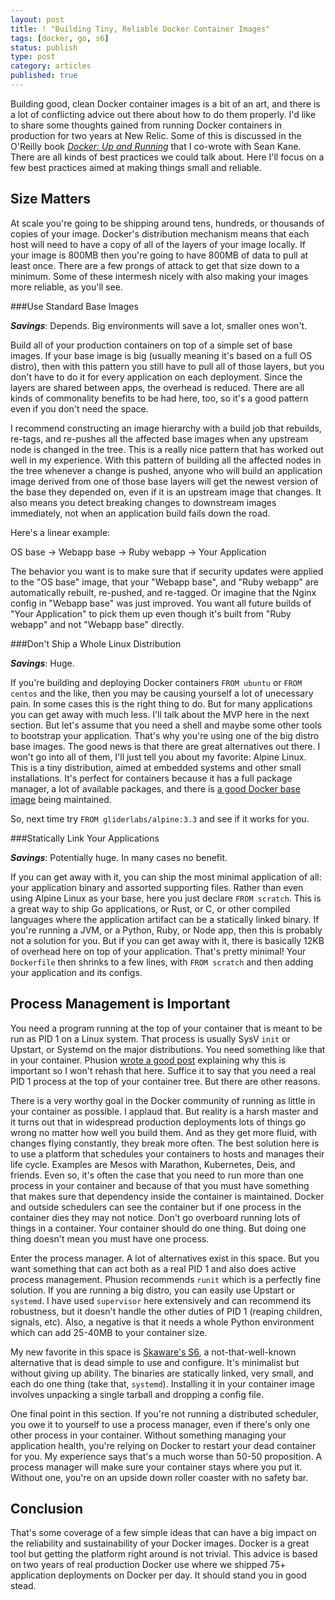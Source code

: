 ```yaml
---
layout: post
title: ! "Building Tiny, Reliable Docker Container Images"
tags: [docker, go, s6]
status: publish
type: post
category: articles
published: true
---
```


Building good, clean Docker container images is a bit of an art, and there is a lot
of conflicting advice out there about how to do them properly. I'd like to
share some thoughts gained from running Docker containers in production for two
years at New Relic. Some of this is discussed in the O'Reilly book *[Docker: Up
and Running](http://shop.oreilly.com/product/0636920036142.do)* that I co-wrote
with Sean Kane. There are all kinds of best practices we could talk about.
Here I'll focus on a few best practices aimed at making things small and reliable.

Size Matters
------------

At scale you're going to be shipping around tens, hundreds, or thousands of
copies of your image. Docker's distribution mechanism means that each host will
need to have a copy of all of the layers of your image locally. If your image
is 800MB then you're going to have 800MB of data to pull at least once. There
are a few prongs of attack to get that size down to a minimum. Some of these
intermesh nicely with also making your images more reliable, as you'll see.

###Use Standard Base Images

***Savings***: Depends. Big environments will save a lot, smaller ones won't.

Build all of your production containers on top of a simple set of base images.
If your base image is big (usually meaning it's based on a full OS distro),
then with this pattern you still have to pull all of those layers, but you
don't have to do it for every application on each deployment. Since the layers
are shared between apps, the overhead is reduced. There are all kinds of
commonality benefits to be had here, too, so it's a good pattern even if you
don't need the space.

I recommend constructing an image hierarchy with a build job that rebuilds,
re-tags, and re-pushes all the affected base images when any upstream node is
changed in the tree. This is a really nice pattern that has worked out well in
my experience. With this pattern of building all the affected nodes in the tree
whenever a change is pushed, anyone who will build an application image
derived from one of those base layers will get the newest version of the base
they depended on, even if it is an upstream image that changes. It also means
you detect breaking changes to downstream images immediately, not when an
application build fails down the road.

Here's a linear example:

  OS base -> Webapp base -> Ruby webapp -> Your Application

The behavior you want is to make sure that if security updates were applied to
the "OS base" image, that your "Webapp base", and "Ruby webapp" are
automatically rebuilt, re-pushed, and re-tagged. Or imagine that the Nginx
config in "Webapp base" was just improved. You want all future builds of "Your
Application" to pick them up even though it's built from "Ruby webapp" and not
"Webapp base" directly.

###Don't Ship a Whole Linux Distribution

***Savings***: Huge.

If you're building and deploying Docker containers `FROM ubuntu` or `FROM
centos` and the like, then you may be causing yourself a lot of unecessary
pain. In some cases this is the right thing to do. But for many applications
you can get away with much less. I'll talk about the MVP here in the next
section. But let's assume that you need a shell and maybe some other tools to
bootstrap your application. That's why you're using one of the big distro base
images. The good news is that there are great alternatives out there. I won't
go into all of them, I'll just tell you about my favorite: Alpine Linux. This
is a tiny distribution, aimed at embedded systems and other small
installations. It's perfect for containers because it has a full package
manager, a lot of available packages, and there is [a good Docker base
image](https://github.com/gliderlabs/docker-alpine) being maintained.

So, next time try `FROM gliderlabs/alpine:3.3` and see if it works for you.

###Statically Link Your Applications

***Savings***: Potentially huge. In many cases no benefit.

If you can get away with it, you can ship the most minimal application of all:
your application binary and assorted supporting files. Rather than even using
Alpine Linux as your base, here you just declare `FROM scratch`. This is a
great way to ship Go applications, or Rust, or C, or other compiled languages
where the application artifact can be a statically linked binary. If you're
running a JVM, or a Python, Ruby, or Node app, then this is probably not a
solution for you. But if you can get away with it, there is basically 12KB of
overhead here on top of your application. That's pretty minimal! Your
`Dockerfile` then shrinks to a few lines, with `FROM scratch` and then adding
your application and its configs.

Process Management is Important
-------------------------------

You need a program running at the top of your container that is meant to be run
as PID 1 on a Linux system. That process is usually SysV `init` or Upstart, or
Systemd on the major distributions. You need something like that in your
container. Phusion [wrote a good
post](http://phusion.github.io/baseimage-docker/) explaining why this is
important so I won't rehash that here. Suffice it to say that you need a real
PID 1 process at the top of your container tree. But there are other reasons.

There is a very worthy goal in the Docker community of running as little in
your container as possible. I applaud that. But reality is a harsh master and
it turns out that in widespread production deployments lots of things go wrong
no matter how well you build them. And as they get more fluid, with changes
flying constantly, they break more often. The best solution here is to use a
platform that schedules your containers to hosts and manages their life cycle.
Examples are Mesos with Marathon, Kubernetes, Deis, and friends. Even so, it's
often the case that you need to run more than one process in your container and
because of that you must have something that makes sure that dependency inside
the container is maintained. Docker and outside schedulers can see the
container but if one process in the container dies they may not notice. Don't
go overboard running lots of things in a container. Your container should do
one thing. But doing one thing doesn't mean you must have one process.

Enter the process manager. A lot of alternatives exist in this space. But you
want something that can act both as a real PID 1 and also does active process
management. Phusion recommends `runit` which is a perfectly fine solution. If
you are running a big distro, you can easily use Upstart or `systemd`. I have
used `supervisor` here extensively and can recommend its robustness, but it
doesn't handle the other duties of PID 1 (reaping children, signals, etc).
Also, a negative is that it needs a whole Python environment which can add
25-40MB to your container size.

My new favorite in this space is [Skaware's
S6](http://skarnet.org/software/s6/), a not-that-well-known alternative that is
dead simple to use and configure. It's minimalist but without giving up
ability. The binaries are statically linked, very small, and each do one thing
(take that, `systemd`). Installing it in your container image involves unpacking
a single tarball and dropping a config file.

One final point in this section. If you're not running a distributed scheduler,
you owe it to yourself to use a process manager, even if there's only one other
process in your container. Without something managing your application health,
you're relying on Docker to restart your dead container for you. My experience
says that's a much worse than 50-50 proposition. A process manager will make
sure your container stays where you put it. Without one, you're on an upside
down roller coaster with no safety bar.

Conclusion
----------

That's some coverage of a few simple ideas that can have a big impact on the
reliability and sustainability of your Docker images. Docker is a great tool
but getting the platform right around is not trivial. This advice is based on
two years of real production Docker use where we shipped 75+ application
deployments on Docker per day. It should stand you in good stead.
